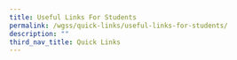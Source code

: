 ```yaml
---
title: Useful Links For Students
permalink: /wgss/quick-links/useful-links-for-students/
description: ""
third_nav_title: Quick Links
---
```

